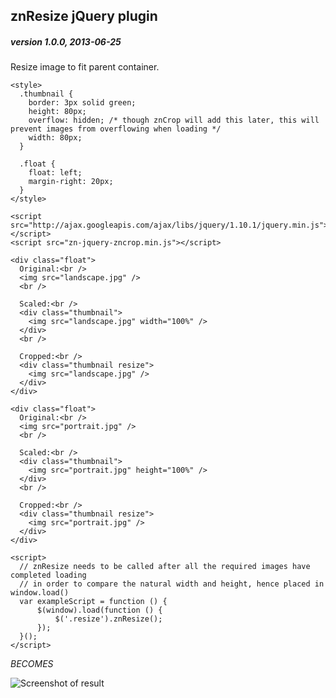 znResize jQuery plugin
----------------------

##### version 1.0.0, 2013-06-25

Resize image to fit parent container.

```
<style>
  .thumbnail {
    border: 3px solid green;
    height: 80px;
    overflow: hidden; /* though znCrop will add this later, this will prevent images from overflowing when loading */
    width: 80px;
  }

  .float {
    float: left;
    margin-right: 20px;
  }
</style>

<script src="http://ajax.googleapis.com/ajax/libs/jquery/1.10.1/jquery.min.js"></script>
<script src="zn-jquery-zncrop.min.js"></script>

<div class="float">
  Original:<br />
  <img src="landscape.jpg" />
  <br />

  Scaled:<br />
  <div class="thumbnail">
    <img src="landscape.jpg" width="100%" />
  </div>
  <br />

  Cropped:<br />
  <div class="thumbnail resize">
    <img src="landscape.jpg" />
  </div>
</div>

<div class="float">
  Original:<br />
  <img src="portrait.jpg" />
  <br />

  Scaled:<br />
  <div class="thumbnail">
    <img src="portrait.jpg" height="100%" />
  </div>
  <br />

  Cropped:<br />
  <div class="thumbnail resize">
    <img src="portrait.jpg" />
  </div>
</div>

<script>
  // znResize needs to be called after all the required images have completed loading
  // in order to compare the natural width and height, hence placed in window.load()
  var exampleScript = function () {
      $(window).load(function () {
          $('.resize').znResize();
      });
  }();
</script>
```

_BECOMES_

![Screenshot of result](https://raw.github.com/zionsg/zn-jquery/master/znResize/README_screenshot.jpg)
